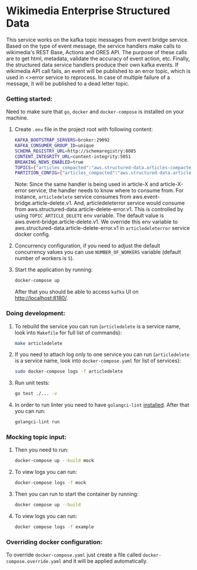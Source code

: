 # Wikimedia Enterprise Structured Data

This service works on the kafka topic messages from event bridge service. Based on the type of event message, the service handlers make calls to wikimedia's REST Base, Actions and ORES API. The purpose of these calls are to get html, metadata, validate the accuracy of event action, etc. Finally, the structured data service handlers produce their own kafka events.
If wikimedia API call fails, an event will be published to an error topic, which is used in <>error service to reprocess. In case of multiple failure of a message, it will be published to a dead letter topic.

### Getting started:

Need to make sure that `go`, `docker` and `docker-compose` is installed on your machine.

1. Create `.env` file in the project root with following content:

   ```bash
   KAFKA_BOOTSTRAP_SERVERS=broker:29092
   KAFKA_CONSUMER_GROUP_ID=unique
   SCHEMA_REGISTRY_URL=http://schemaregistry:8085
   CONTENT_INTEGRITY_URL=content-integrity:5051
   BREAKING_NEWS_ENABLED=true
   TOPICS={"articles_compacted":"aws.structured-data.articles-compacted.v1","files_compacted":"aws.structured-data.files-compacted.v1","templates_compacted":"aws.structured-data.templates-compacted.v1","categories_compacted":"aws.structured-data.categories-compacted.v1"}
   PARTITION_CONFIG={"articles_compacted":"aws.structured-data.articles-compacted.v1","files_compacted":"aws.structured-data.files-compacted.v1","templates_compacted":"aws.structured-data.templates-compacted.v1","categories_compacted":"aws.structured-data.categories-compacted.v1"}
   ```

   Note: Since the same handler is being used in article-X and article-X-error service, the handler needs to know where to consume from. For instance, `articledelete` service consumes from aws.event-bridge.article-delete.v1. And, articledeleterror service would consume from aws.structured-data.article-delete-error.v1. This is controlled by using `TOPIC_ARTICLE_DELETE` env variable. The default value is aws.event-bridge.article-delete.v1. We override this env variable to aws.structured-data.article-delete-error.v1 in `articledeleterror` service docker config.

1. Concurrency configuration, if you need to adjust the default concurrency values you can use `NUMBER_OF_WORKERS` variable (default number of workers is `5`).

1. Start the application by running:

   ```bash
   docker-compose up
   ```

   After that you should be able to access `kafka` UI on [http://localhost:8180/](http://localhost:8180/).

### Doing development:

1. To rebuild the service you can run (`articledelete` is a service name, look into `Makefile` for full list of commands):

   ```bash
   make articledelete
   ```

1. If you need to attach log only to one service you can run (`articledelete` is a service name, look into `docker-compose.yaml` for list of services):

   ```bash
   sudo docker-compose logs -f articledelete
   ```

1. Run unit tests:

   ```bash
   go test ./... -v
   ```

1. In order to run linter you need to have `golangci-lint` [installed](https://golangci-lint.run/usage/install/). After that you can run:

   ```bash
   golangci-lint run
   ```

### Mocking topic input:

1. Then you need to run:

   ```bash
   docker-compose up --build mock
   ```

1. To view logs you can run:

   ```bash
   docker-compose logs -f mock
   ```

1. Then you can run to start the container by running:

   ```bash
   docker compose up --build
   ```

1. To view logs you can run:
   ```bash
   docker compose logs -f example
   ```

### Overriding docker configuration:

To override `docker-compose.yaml` just create a file called `docker-compose.override.yaml` and it will be applied automatically.
